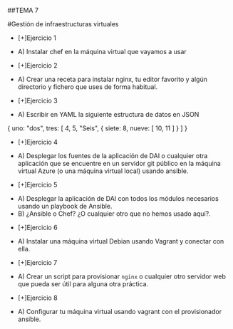 ##TEMA 7

#Gestión de infraestructuras virtuales


* [+]Ejercicio 1
 - A) Instalar chef en la máquina virtual que vayamos a usar

* [+]Ejercicio 2
 - A) Crear una receta para instalar nginx, tu editor favorito y algún directorio y fichero que uses de forma habitual.

* [+]Ejercicio 3
 - A) Escribir en YAML la siguiente estructura de datos en JSON

{ uno: "dos",
  tres: [ 4, 5, "Seis", { siete: 8, nueve: [ 10, 11 ] } ] }

* [+]Ejercicio 4
 - A) Desplegar los fuentes de la aplicación de DAI o cualquier otra aplicación que se encuentre en un servidor git público en la máquina virtual Azure (o una máquina virtual local) usando ansible.

* [+]Ejercicio 5
 - A) Desplegar la aplicación de DAI con todos los módulos necesarios usando un playbook de Ansible.
 - B) ¿Ansible o Chef? ¿O cualquier otro que no hemos usado aquí?.

* [+]Ejercicio 6
 - A) Instalar una máquina virtual Debian usando Vagrant y conectar con ella.

* [+]Ejercicio 7
 - A) Crear un script para provisionar `nginx` o cualquier otro servidor
web que pueda ser útil para alguna otra práctica.

* [+]Ejercicio 8
 - A) Configurar tu máquina virtual usando vagrant con el provisionador
ansible.
